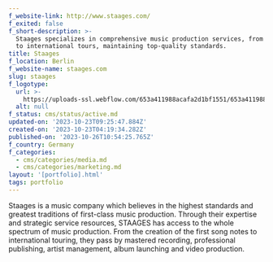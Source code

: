 ```yaml
---
f_website-link: http://www.staages.com/
f_exited: false
f_short-description: >-
  Staages specializes in comprehensive music production services, from composing
  to international tours, maintaining top-quality standards.
title: Staages
f_location: Berlin
f_website-name: staages.com
slug: staages
f_logotype:
  url: >-
    https://uploads-ssl.webflow.com/653a411988acafa2d1bf1551/653a411988acafa2d1bf162b_64f85b5a08c35db4004173b1_staages.png
  alt: null
f_status: cms/status/active.md
updated-on: '2023-10-23T09:25:47.884Z'
created-on: '2023-10-23T04:19:34.282Z'
published-on: '2023-10-26T10:54:25.765Z'
f_country: Germany
f_categories:
  - cms/categories/media.md
  - cms/categories/marketing.md
layout: '[portfolio].html'
tags: portfolio
---
```


Staages is a music company which believes in the highest standards and greatest traditions of first-class music production. Through their expertise and strategic service resources, STAAGES has access to the whole spectrum of music production. From the creation of the first song notes to international touring, they pass by mastered recording, professional publishing, artist management, album launching and video production.
